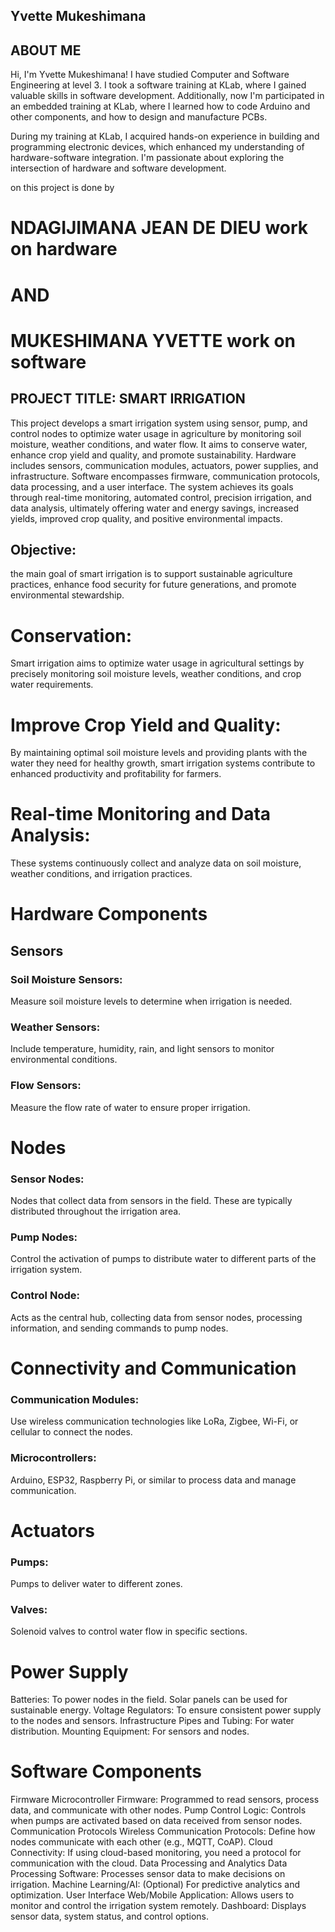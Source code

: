 ## Yvette Mukeshimana
## ABOUT ME 
  Hi, I'm Yvette Mukeshimana! I have studied Computer and Software Engineering at level 3. 
  I took a software training at KLab, where I gained valuable skills in software development.
  Additionally, now I'm participated in an embedded training at KLab, where I learned how to code
 Arduino and other components, and how to design and manufacture PCBs.
   
   During my training at KLab, I acquired hands-on experience in building and programming
   electronic devices, which enhanced my understanding of hardware-software integration.
   I'm passionate about exploring the intersection of hardware and software development.

   on this project is done by   
   # NDAGIJIMANA JEAN DE DIEU work on hardware
   # AND
   # MUKESHIMANA YVETTE work on software 
  ## PROJECT TITLE: SMART IRRIGATION

This project develops a smart irrigation system using sensor, pump, and control nodes to optimize water usage in agriculture by monitoring soil moisture, weather conditions, and water flow. It aims to conserve water, enhance crop yield and quality, and promote sustainability. Hardware includes sensors, communication modules, actuators, power supplies, and infrastructure. Software encompasses firmware, communication protocols, data processing, and a user interface. The system achieves its goals through real-time monitoring, automated control, precision irrigation, and data analysis, ultimately offering water and energy savings, increased yields, improved crop quality, and positive environmental impacts.
  
## Objective:
 the main  goal of smart irrigation is to support sustainable agriculture practices, enhance food security for future generations, and promote environmental stewardship.

# Conservation:
Smart irrigation aims to optimize water usage in agricultural settings by precisely monitoring soil moisture levels, weather conditions, and crop water requirements.
# Improve Crop Yield and Quality:
By maintaining optimal soil moisture levels and providing plants with the water they need for healthy growth, smart irrigation systems contribute to enhanced productivity and profitability for farmers. 
# Real-time Monitoring and Data Analysis: 
These systems continuously collect and analyze data on soil moisture, weather conditions, and irrigation practices. 


 # Hardware Components
## Sensors
### Soil Moisture Sensors:
Measure soil moisture levels to determine when irrigation is needed.
### Weather Sensors:
Include temperature, humidity, rain, and light sensors to monitor environmental conditions.
### Flow Sensors:
Measure the flow rate of water to ensure proper irrigation.
# Nodes
### Sensor Nodes: 
Nodes that collect data from sensors in the field. These are typically distributed throughout the irrigation area.
### Pump Nodes: 
Control the activation of pumps to distribute water to different parts of the irrigation system.
### Control Node:
Acts as the central hub, collecting data from sensor nodes, processing information, and sending commands to pump nodes.
# Connectivity and Communication
### Communication Modules:
Use wireless communication technologies like LoRa, Zigbee, Wi-Fi, or cellular to connect the nodes.
### Microcontrollers: 
Arduino, ESP32, Raspberry Pi, or similar to process data and manage communication.
# Actuators
### Pumps:
Pumps to deliver water to different zones.
 ### Valves:
 Solenoid valves to control water flow in specific sections.
 # Power Supply
Batteries: To power nodes in the field. Solar panels can be used for sustainable energy.
Voltage Regulators: To ensure consistent power supply to the nodes and sensors.
Infrastructure
Pipes and Tubing: For water distribution.
Mounting Equipment: For sensors and nodes.

# Software Components
Firmware
Microcontroller Firmware: Programmed to read sensors, process data, and communicate with other nodes.
Pump Control Logic: Controls when pumps are activated based on data received from sensor nodes.
Communication Protocols
Wireless Communication Protocols: Define how nodes communicate with each other (e.g., MQTT, CoAP).
Cloud Connectivity: If using cloud-based monitoring, you need a protocol for communication with the cloud.
Data Processing and Analytics
Data Processing Software: Processes sensor data to make decisions on irrigation.
Machine Learning/AI: (Optional) For predictive analytics and optimization.
User Interface
Web/Mobile Application: Allows users to monitor and control the irrigation system remotely.
Dashboard: Displays sensor data, system status, and control options.



  
